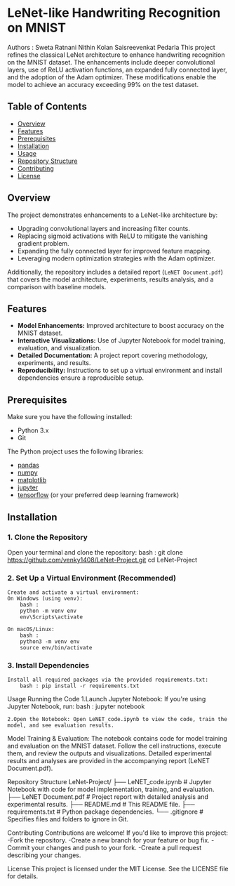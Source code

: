 # LeNet-like Handwriting Recognition on MNIST
Authors : Sweta Ratnani Nithin Kolan Saisreevenkat Pedarla 
This project refines the classical LeNet architecture to enhance handwriting recognition on the MNIST dataset. The enhancements include deeper convolutional layers, use of ReLU activation functions, an expanded fully connected layer, and the adoption of the Adam optimizer. These modifications enable the model to achieve an accuracy exceeding 99% on the test dataset.

## Table of Contents
- [Overview](#overview)
- [Features](#features)
- [Prerequisites](#prerequisites)
- [Installation](#installation)
- [Usage](#usage)
- [Repository Structure](#repository-structure)
- [Contributing](#contributing)
- [License](#license)

## Overview
The project demonstrates enhancements to a LeNet-like architecture by:
- Upgrading convolutional layers and increasing filter counts.
- Replacing sigmoid activations with ReLU to mitigate the vanishing gradient problem.
- Expanding the fully connected layer for improved feature mapping.
- Leveraging modern optimization strategies with the Adam optimizer.

Additionally, the repository includes a detailed report (`LeNET Document.pdf`) that covers the model architecture, experiments, results analysis, and a comparison with baseline models.

## Features
- **Model Enhancements:** Improved architecture to boost accuracy on the MNIST dataset.
- **Interactive Visualizations:** Use of Jupyter Notebook for model training, evaluation, and visualization.
- **Detailed Documentation:** A project report covering methodology, experiments, and results.
- **Reproducibility:** Instructions to set up a virtual environment and install dependencies ensure a reproducible setup.

## Prerequisites
Make sure you have the following installed:
- Python 3.x
- Git

The Python project uses the following libraries:
- [pandas](https://pandas.pydata.org/)
- [numpy](https://numpy.org/)
- [matplotlib](https://matplotlib.org/)
- [jupyter](https://jupyter.org/)
- [tensorflow](https://www.tensorflow.org/) (or your preferred deep learning framework)

## Installation
### 1. Clone the Repository
Open your terminal and clone the repository:
    bash :
    git clone https://github.com/venky1408/LeNet-Project.git
    cd LeNet-Project


### 2. Set Up a Virtual Environment (Recommended)
    Create and activate a virtual environment:
    On Windows (using venv):
        bash :
        python -m venv env
        env\Scripts\activate

    On macOS/Linux:
        bash :
        python3 -m venv env
        source env/bin/activate

### 3. Install Dependencies
    Install all required packages via the provided requirements.txt:
        bash : pip install -r requirements.txt

Usage
Running the Code
    1.Launch Jupyter Notebook:
        If you're using Jupyter Notebook, run:
        bash : jupyter notebook

    2.Open the Notebook: Open LeNET_code.ipynb to view the code, train the model, and see evaluation results.

Model Training & Evaluation:
The notebook contains code for model training and evaluation on the MNIST dataset. Follow the cell instructions, execute them, and review the outputs and visualizations. Detailed experimental results and analyses are provided in the accompanying report (LeNET Document.pdf).

Repository Structure
        LeNet-Project/
        ├── LeNET_code.ipynb     # Jupyter Notebook with code for model implementation, training, and evaluation.
        ├── LeNET Document.pdf         # Project report with detailed analysis and experimental results.
        ├── README.md                # This README file.
        ├── requirements.txt         # Python package dependencies.
        └── .gitignore               # Specifies files and folders to ignore in Git.

Contributing
        Contributions are welcome! If you'd like to improve this project:
        -Fork the repository.
        -Create a new branch for your feature or bug fix.
        -Commit your changes and push to your fork.
        -Create a pull request describing your changes.

License
This project is licensed under the MIT License. See the LICENSE file for details.